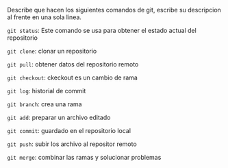 Describe que hacen los siguientes comandos de git, escribe su descripcion al frente en una sola linea.

`git status`: Este comando se usa para obtener el estado actual del repositorio

`git clone`: clonar un repositorio 

`git pull`: obtener datos del repositorio remoto 

`git checkout`: ckeckout es un cambio de rama

`git log`: historial de commit

`git branch`: crea una rama

`git add`: preparar un archivo editado

`git commit`: guardado en el repositorio local


`git push`: subir los archivo al repositor remoto

`git merge`: combinar las ramas y solucionar problemas
